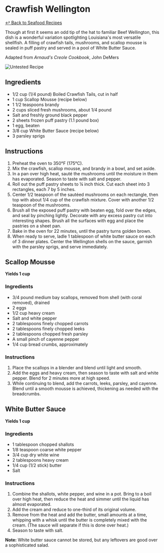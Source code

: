 # Crawfish Wellington

[&larrhk; Back to Seafood Recipes](./README.md)

Though at first it seems an odd tip of the hat to familiar Beef Wellington, this dish is a wonderful variation spotlighting Louisiana's most versatile shellfish. A filling of crawfish tails, mushrooms, and scallop mousse is sealed in puff pastry and served in a pool of White Butter Sauce.

Adapted from _Arnaud's Creole Cookbook_, John DeMers

![Untested Recipe](https://badgen.net/badge/untested/recipe/AA4A44)

## Ingredients

- 1/2 cup (1/4 pound) Boiled Crawfish Tails, cut in half
- 1 cup Scallop Mousse (recipe below)
- 1 1/2 teaspoons brandy
- 2 cups sliced fresh mushrooms, about 1/4 pound
- Salt and freshly ground black pepper
- 2 sheets frozen puff pastry (1.1 pound box)
- 1 egg, beaten
- 3/8 cup White Butter Sauce (recipe below)
- 3 parsley sprigs

## Instructions

1. Preheat the oven to 350°F (175°C).
2. Mix the crawfish, scallop mousse, and brandy in a bowl, and set aside.
3. In a pan over high heat, sauté the mushrooms until the moisture in them has evaporated. Season to taste with salt and pepper.
4. Roll out the puff pastry sheets to ¼ inch thick. Cut each sheet into 3 rectangles, each 7 by 5 inches.
5. Center 1/2 teaspoon of the sautéed mushrooms on each rectangle, then top with about 1/4 cup of the crawfish mixture. Cover with another 1/2 teaspoon of the mushrooms.
6. Brush all the exposed puff pastry with beaten egg, fold over the edges, and seal by pinching lightly. Decorate with any excess pastry cut into interesting shapes. Brush all the surfaces with egg and place the pastries on a sheet pan.
7. Bake in the oven for 22 minutes, until the pastry turns golden brown.
8. When ready to serve, ladle 1 tablespoon of white butter sauce on each of 3 dinner plates. Center the Wellington shells on the sauce, garnish with the parsley sprigs, and serve immediately.

## Scallop Mousse

**Yields 1 cup**

### Ingredients

- 3/4 pound medium bay scallops, removed from shell (with coral removed), drained
- 2 eggs
- 1/2 cup heavy cream
- Salt and white pepper
- 2 tablespoons finely chopped carrots
- 2 tablespoons finely chopped leeks
- 2 tablespoons chopped fresh parsley
- A small pinch of cayenne pepper
- 1/4 cup bread crumbs, approximately

### Instructions

1. Place the scallops in a blender and blend until light and smooth.
2. Add the eggs and heavy cream, then season to taste with salt and white pepper. Blend for 2 minutes more at high speed.
3. While continuing to blend, add the carrots, leeks, parsley, and cayenne. Blend until a smooth mousse is achieved, thickening as needed with the breadcrumbs.

## White Butter Sauce

**Yields 1 cup**

### Ingredients

- 1 tablespoon chopped shallots
- 1/8 teaspoon coarse white pepper
- 3/4 cup dry white wine
- 2 tablespoons heavy cream
- 1/4 cup (1/2 stick) butter
- Salt

### Instructions

1. Combine the shallots, white pepper, and wine in a pot. Bring to a boil over high heat, then reduce the heat and simmer until the liquid has almost evaporated.
2. Add the cream and reduce to one-third of its original volume.
3. Remove from the heat and add the butter, small amounts at a time, whipping with a whisk until the butter is completely mixed with the cream. (The sauce will separate if this is done over heat.)
4. Season to taste with salt.

**Note:** White butter sauce cannot be stored, but any leftovers are good over a sophisticated salad.